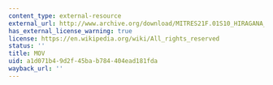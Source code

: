 ```yaml
---
content_type: external-resource
external_url: http://www.archive.org/download/MITRES21F.01S10_HIRAGANA_CHARACTERS/0477.mov
has_external_license_warning: true
license: https://en.wikipedia.org/wiki/All_rights_reserved
status: ''
title: MOV
uid: a1d071b4-9d2f-45ba-b784-404ead181fda
wayback_url: ''
---
```

